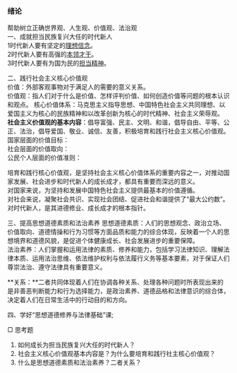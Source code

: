 ### 绪论
帮助树立正确世界观、人生观、价值观、法治观  
一、成就担当民族复兴大任的时代新人  
1时代新人要有坚定的<u>理想信念</u>。  
2时代新人要有高强的<u>本领才干</u>。  
3时代新人要有为国为民的<u>担当精神</u>。  

二、践行社会主义核心价值观  
    价值：外部客观事物对于满足人的需要的意义关系。  
    价值观：指人们对于什么是价值、怎样评判价值、如何创造价值等问题的根本认识和观点。
    核心价值体系：马克思主义指导思想、中国特色社会主义共同理想、以爱国主义为核心的民族精神和以改革创新为核心的时代精神、社会主义荣辱观。  
    **社会主义价值观的基本内容**：倡导富强、民主、文明、和谐，倡导自由、平等、公正、法治，倡导爱国、敬业、诚信、友善，积极培育和践行社会主义核心价值观。  
    国家层面的价值目标：  
    社会层面的价值取向：  
    公民个人层面的价值准则：  

​	培育和践行核心价值观，是坚持社会主义核心价值体系的重要内容之一，对推动国家发展、社会进步和时代新人的成长成才，都具有重要而深远的意义。  
对国家来说，为坚持和发展中国特色社会主义提供最基本的价值遵循。  
对社会来说，凝聚社会共识、实现社会团结、促进社会和谐提供了“最大公约数”。  
对时代新人，是其进德修业、成长成才的根本指针。  

三、提高思想道德素质和法治素养
       思想道德素质：人们的思想观念、政治立场、价值取向、道德情操和行为习惯等方面品质和能力的综合体现，反映着一个人的思想境界和道德风貌，是促进个体健康成长、社会发展进步的重要保障。  
法治素养：人们掌握和运用法律的素质、修养和能力，包括学习法律知识、理解法律本质、运用法治思维、依法维护权利与依法履行义务等基本要素，对于保证人们尊崇法治、遵守法律具有重要意义。  

**关系：**二者共同体现着人们在协调各种关系、处理各种问题时所表现出来的是非善恶判断能力和行为选择能力，是政治素养、道德品格和法律意识的综合体，决定着人们在日常生活中的行动目的和方向。  

四、学好“思想道德修养与法律基础”课;

▢  思考题
1. 如何成长为担当民族复兴大任的时代新人？
2. 社会主义核心价值观基本内容是？为什么要培育和践行社主核心价值观？
3. 什么是思想道德素质和法治素养？二者关系？